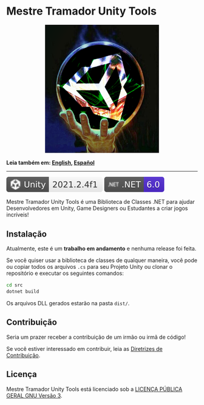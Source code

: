 # Mestre Tramador Unity Tools

<p align="center">
    <img src="./assets/images/logo.png" alt="Logo" width="300" height="337.5" />
</p>

**Leia também em: [English](../README.md), [Español](./README.ES.md)**

---

[![unity](./assets/badges/unity.svg)](#)
[![dotnet](./assets/badges/dotnet.svg)](#)

Mestre Tramador Unity Tools é uma Biblioteca de Classes .NET para ajudar
Desenvolvedores em Unity, Game Designers ou Estudantes a criar jogos incríveis!

## Instalação

Atualmente, este é um **trabalho em andamento** e nenhuma release foi feita.

Se você quiser usar a biblioteca de classes de qualquer maneira, você pode ou
copiar todos os arquivos `.cs` para seu Projeto Unity ou clonar o repositório e
executar os seguintes comandos:

```sh
cd src
dotnet build
```

Os arquivos DLL gerados estarão na pasta `dist/`.

## Contribuição

Seria um prazer receber a contribuição de um irmão ou irmã de código!

Se você estiver interessado em contribuir, leia as [Diretrizes de Contribuição](./CONTRIBUTING.PT-BR.md).

## Licença

Mestre Tramador Unity Tools está licenciado sob a
[LICENÇA PÚBLICA GERAL GNU Versão 3](../LICENSE).
